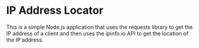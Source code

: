 # IP Address Locator

This is a simple Node.js application that uses the requests library to get the IP address of a client and then uses the ipinfo.io API to get the location of the IP address.

